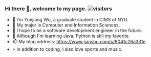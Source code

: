 ### Hi there 👋, welcome to my page.				![visitors](https://visitor-badge.glitch.me/badge?page_id=wyj.visitor-badge)



- 🔭 I’m Yuejiang Wu, a graduate student in CIMS of NYU.
- 🌱 My major is Computer and Information Sciences.
- 👯 I hope to be a software development engineer in the future.
- 🤔 Although I'm learning Java, Python is still my favorite.
- 📫 My blog address: https://www.jianshu.com/u/8041c26a331e
- ⚡ In addition to coding, I also love sports and music.

